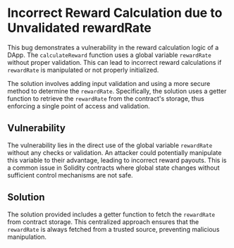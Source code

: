 # Incorrect Reward Calculation due to Unvalidated rewardRate

This bug demonstrates a vulnerability in the reward calculation logic of a DApp. The `calculateReward` function uses a global variable `rewardRate` without proper validation.  This can lead to incorrect reward calculations if `rewardRate` is manipulated or not properly initialized.

The solution involves adding input validation and using a more secure method to determine the `rewardRate`.  Specifically, the solution uses a getter function to retrieve the `rewardRate` from the contract's storage, thus enforcing a single point of access and validation. 

## Vulnerability

The vulnerability lies in the direct use of the global variable `rewardRate` without any checks or validation. An attacker could potentially manipulate this variable to their advantage, leading to incorrect reward payouts.  This is a common issue in Solidity contracts where global state changes without sufficient control mechanisms are not safe.

## Solution

The solution provided includes a getter function to fetch the `rewardRate` from contract storage.  This centralized approach ensures that the `rewardRate` is always fetched from a trusted source, preventing malicious manipulation.